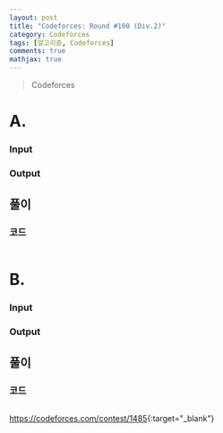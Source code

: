 ```yaml
---
layout: post
title: "Codeforces: Round #100 (Div.2)"
category: Codeforces
tags: [알고리즘, Codeforces]
comments: true
mathjax: true
---
```


> Codeforces

# A. 



### Input


### Output


## 풀이


### 코드
```c++

```

# B. 



### Input


### Output


## 풀이


### 코드
```c++

```

<https://codeforces.com/contest/1485>{:target="_blank"}
